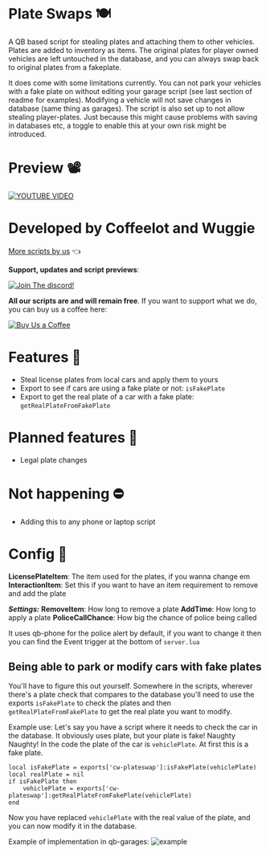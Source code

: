 # Plate Swaps 🍽
A QB based script for stealing plates and attaching them to other vehicles. Plates are added to inventory as items. The original plates for player owned vehicles are left untouched in the database, and you can always swap back to original plates from a fakeplate.

It does come with some limitations currently. You can not park your vehicles with a fake plate on without editing your garage script (see last section of readme for examples). Modifying a vehicle will not save changes in database (same thing as garages). The script is also set up to not allow stealing player-plates. Just because this might cause problems with saving in databases etc, a toggle to enable this at your own risk might be introduced.

# Preview 📽
[![YOUTUBE VIDEO](http://img.youtube.com/vi/m9LxymEF9wI/0.jpg)](https://youtu.be/m9LxymEF9wI)


# Developed by Coffeelot and Wuggie
[More scripts by us](https://github.com/stars/Coffeelot/lists/cw-scripts)  👈

**Support, updates and script previews**:

[![Join The discord!](https://cdn.discordapp.com/attachments/977876510620909579/1013102122985857064/discordJoin.png)](https://discord.gg/FJY4mtjaKr )

**All our scripts are and will remain free**. If you want to support what we do, you can buy us a coffee here:

[![Buy Us a Coffee](https://www.buymeacoffee.com/assets/img/guidelines/download-assets-sm-2.svg)](https://www.buymeacoffee.com/cwscriptbois )

# Features 🌟
- Steal license plates from local cars and apply them to yours
- Export to see if cars are using a fake plate or not: `isFakePlate`
- Export to get the real plate of a car with a fake plate: `getRealPlateFromFakePlate`
# Planned features 🤔
- Legal plate changes

# Not happening ⛔
- Adding this to any phone or laptop script

# Config 🔧
**LicensePlateItem**: The item used for the plates, if you wanna change em
**InteractionItem**: Set this if you want to have an item requirement to remove and add the plate

***Settings:***
**RemoveItem**: How long to remove a plate
**AddTime**: How long to apply a plate
**PoliceCallChance**: How big the chance of police being called

It uses qb-phone for the police alert by default, if you want to change it then you can find the Event trigger at the bottom of `server.lua`

## Being able to park or modify cars with fake plates
You'll have to figure this out yourself. Somewhere in the scripts, wherever there's a plate check that compares to the database you'll need to use the exports `isFakePlate` to check the plates and then `getRealPlateFromFakePlate` to get the real plate you want to modify. 

Example use: Let's say you have a script where it needs to check the car in the database. It obviously uses plate, but your plate is fake! Naughty Naughty!
In the code the plate of the car is `vehiclePlate`. At first this is a fake plate.
```
local isFakePlate = exports['cw-plateswap']:isFakePlate(vehiclePlate)
local realPlate = nil
if isFakePlate then
    vehiclePlate = exports['cw-plateswap']:getRealPlateFromFakePlate(vehiclePlate)
end
```
Now you have replaced `vehiclePlate` with the real value of the plate, and you can now modify it in the database.

Example of implementation in qb-garages:
![example](https://media.discordapp.net/attachments/1052645110254403584/1052694558510690404/image.png)

